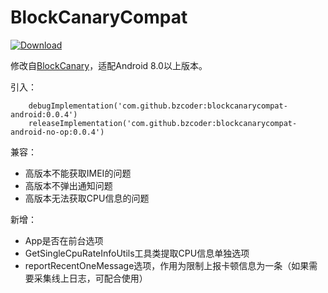 # BlockCanaryCompat
[ ![Download](https://api.bintray.com/packages/bzcoder/BlockCanaryCompat/blockcanarycompat-android/images/download.svg?version=0.0.4) ](https://bintray.com/bzcoder/BlockCanaryCompat/blockcanarycompat-android/0.0.4/link)

修改自[BlockCanary](https://github.com/markzhai/AndroidPerformanceMonitor)，适配Android 8.0以上版本。

引入：
```
    debugImplementation('com.github.bzcoder:blockcanarycompat-android:0.0.4')
    releaseImplementation('com.github.bzcoder:blockcanarycompat-android-no-op:0.0.4')
```

兼容：
- 高版本不能获取IMEI的问题
- 高版本不弹出通知问题
- 高版本无法获取CPU信息的问题

新增：
- App是否在前台选项
- GetSingleCpuRateInfoUtils工具类提取CPU信息单独选项
- reportRecentOneMessage选项，作用为限制上报卡顿信息为一条（如果需要采集线上日志，可配合使用）
